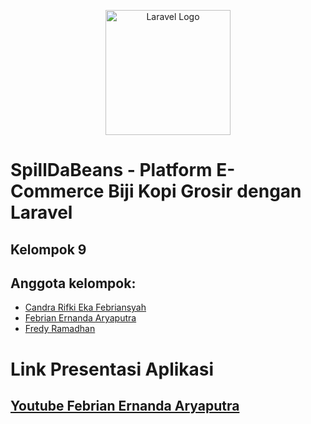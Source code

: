 <p align="center"><a href="https://laravel.com" target="_blank"><img src="https://raw.githubusercontent.com/laravel/art/master/logo-lockup/5%20SVG/2%20CMYK/1%20Full%20Color/laravel-logolockup-cmyk-red.svg" width="200" alt="Laravel Logo"></a></p>

# SpillDaBeans - Platform E-Commerce Biji Kopi Grosir dengan Laravel

## Kelompok 9
## Anggota kelompok:
- [Candra Rifki Eka Febriansyah](https://github.com/CandraREKAF)
- [Febrian Ernanda Aryaputra](https://github.com/febrianernanda)
- [Fredy Ramadhan](https://github.com/FredyRamadhan)

# Link Presentasi Aplikasi

## [Youtube Febrian Ernanda Aryaputra](https://youtu.be/HEO8wsRfGYo)
